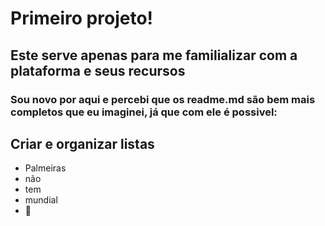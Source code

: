 # Primeiro projeto!

## Este serve apenas para me familializar com a plataforma e seus recursos

### Sou novo por aqui e percebi que os readme.md são bem mais completos que eu imaginei, já que com ele é possivel:

## Criar e organizar listas

- Palmeiras
- não
- tem
- mundial
- 🐖



  
